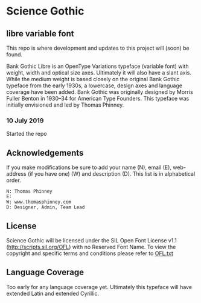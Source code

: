 # Science Gothic
## libre variable font

This repo is where development and updates to this project will (soon) be found.

Bank Gothic Libre is an OpenType Variations typeface (variable font) with weight, width and optical size axes. Ultimately it will also have a slant axis. While the medium weight is based closely on the original Bank Gothic typeface from the early 1930s, a lowercase, design axes and language coverage have been added. Bank Gothic was originally designed by Morris Fuller Benton in 1930–34 for American Type Founders. This typeface was initially envisioned and led by Thomas Phinney.

### 10 July 2019
Started the repo

## Acknowledgements

If you make modifications be sure to add your name (N), email (E), web-address (if you have one) (W) and description (D).
This list is in alphabetical order.

    N: Thomas Phinney
    E: 
    W: www.thomasphinney.com
    D: Designer, Admin, Team Lead

## License

Science Gothic will be licensed under the SIL Open Font License v1.1 (<http://scripts.sil.org/OFL>) with no Reserved Font Name. To view the copyright and specific terms and conditions please refer to [OFL.txt](https://opensource.org/licenses/OFL-1.1)

## Language Coverage

Too early for any language coverage yet. Ultimately this typeface will have extended Latin and extended Cyrillic.
